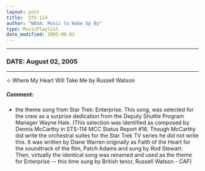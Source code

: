 ```yaml
---
layout: post
title:  STS-114
author: "NASA: Music to Wake Up By"
type: MusicPlaylist
date_modified: 2005-08-02
---
```


----
### DATE: August 02, 2005
----
⊹ Where My Heart Will Take Me by Russell Watson

##### Comment:
* the theme song from Star Trek: Enterprise. This song, was selected for the crew as a surprise dedication from the Deputy Shuttle Program Manager Wayne Hale. (This selection was identified as composed by Dennis McCarthy in STS-114 MCC Status Report #16. Though McCarthy did write the orchestral suites for the Star Trek TV series he did not write this. It was written by Diane Warren originally as Faith of the Heart for the soundtrack of the film, Patch Adams and sung by Rod Stewart. Then, virtually the identical song was renamed and used as the theme for Enterprise -- this time sung by British tenor, Russell Watson - CAF)
